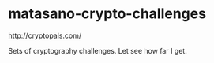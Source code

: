 # matasano-crypto-challenges
http://cryptopals.com/

Sets of cryptography challenges. Let see how far I get.

